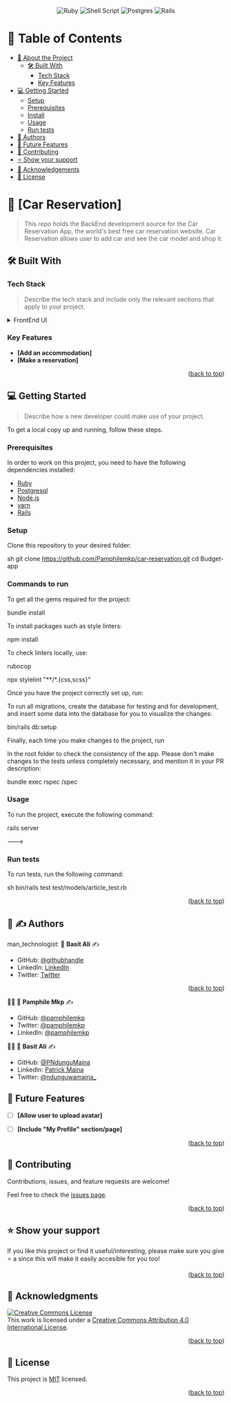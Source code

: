 <a name="readme-top"></a>

<div align="center">

![Ruby](https://img.shields.io/badge/ruby-%23CC342D.svg?style=for-the-badge&logo=ruby&logoColor=white) ![Shell Script](https://img.shields.io/badge/shell_script-%23121011.svg?style=for-the-badge&logo=gnu-bash&logoColor=white) ![Postgres](https://img.shields.io/badge/postgres-%23316192.svg?style=for-the-badge&logo=postgresql&logoColor=white) ![Rails](https://img.shields.io/badge/rails-%23CC0000.svg?style=for-the-badge&logo=ruby-on-rails&logoColor=white)




</div>


# 📗 Table of Contents

- [📖 About the Project](#about-project)
  - [🛠 Built With](#built-with)
    - [Tech Stack](#tech-stack)
    - [Key Features](#key-features)
- [💻 Getting Started](#getting-started)
  - [Setup](#setup)
  - [Prerequisites](#prerequisites)
  - [Install](#install)
  - [Usage](#usage)
  - [Run tests](#run-tests)
- [👥 Authors](#authors)
- [🔭 Future Features](#future-features)
- [🤝 Contributing](#contributing)
- [⭐️ Show your support](#support)
- [🙏 Acknowledgements](#acknowledgements)
- [📝 License](#license)


>
# 📖 [Car Reservation] <a name="about-project"></a>

> This repo holds the BackEnd development source for the Car Reservation App, the world's best free car reservation website. Car Reservation allows user to add car and see the car model and shop it.



## 🛠 Built With <a name="built-with"></a>

### Tech Stack <a name="tech-stack"></a>

> Describe the tech stack and include only the relevant sections that apply to your project.

<details>
  <summary>FrontEnd UI</summary>
  <ul>
    <li><a href="https://github.com/Pamphilemkp/car-reservation-frontend">ROR (FrontEnd Repo)</a></li>
  </ul>
</details>





### Key Features <a name="key-features"></a>


- **[Add an accommodation]**
- **[Make a reservation]**

<p align="right">(<a href="#readme-top">back to top</a>)</p>

## 💻 Getting Started <a name="getting-started"></a>

> Describe how a new developer could make use of your project.

To get a local copy up and running, follow these steps.

### Prerequisites

In order to work on this project, you need to have the following dependencies installed:

<ul>
  <li><a href="https://www.ruby-lang.org/en/">Ruby</a></li>
  <li><a href="https://www.postgresql.org/">Postgresql</a></li>
  <li><a href="https://nodejs.org/en/">Node.js</a></li>
  <li><a href="https://yarnpkg.com/">yarn</a></li>
  <li><a href="https://rubyonrails.org/">Rails</a></li>
</ul>

<!--
Example command:

sh
 gem install rails

 -->

### Setup

Clone this repository to your desired folder:


sh
  git clone https://github.com/Pamphilemkp/car-reservation.git
  cd Budget-app



### Commands to run

To get all the gems required for the project:



  bundle install


To install packages such as style linters:



  npm install


To check linters locally, use:


rubocop

npx stylelint "**/*.{css,scss}"



Once you have the project correctly set up, run:

To run all migrations, create the database for testing and for development, and insert some data into the database for you to visualize the changes:

bin/rails db:setup


Finally, each time you make changes to the project, run

In the root folder to check the consistency of the app. Please don't make changes to the tests unless completely necessary, and mention it in your PR description:


bundle exec rspec /spec


### Usage

To run the project, execute the following command:



  rails server

--->

### Run tests

To run tests, run the following command:


sh
  bin/rails test test/models/article_test.rb



<p align="right">(<a href="#readme-top">back to top</a>)</p>

## 👥 :writing_hand: Authors <a name="authors"></a>

man_technologist: 👤 **Basit Ali** :writing_hand:

- GitHub: [@githubhandle](https://github.com/basitali111)
- LinkedIn: [LinkedIn](https://www.linkedin.com/in/basit-ali-jobs/)
- Twitter: [Twitter](https://twitter.com/BasitAl35031734)

<p align="right">(<a href="#readme-top">back to top</a>)</p>


:man_technologist: 👤 **Pamphile Mkp** :writing_hand:

- GitHub:   [@pamphilemkp](https://github.com/pamphilemkp)
- Twitter:  [@pamphilemkp](https://Twitter.com/PamphileMusonda)
- LinkedIn: [@pamphilemkp](https://www.linkedin.com/in/pamphile-musonda)


:man_technologist: 👤 **Basit Ali** :writing_hand:

- GitHub: [@PNdunguMaina](https://github.com/PNdunguMaina)
- LinkedIn: [Patrick Maina](https://www.linkedin.com/in/pndungumaina/)
- Twitter: [@ndunguwamaina_](https://twitter.com/ndunguwamaina_)

## 🔭 Future Features <a name="future-features"></a>

- [ ] **[Allow user to upload avatar]**
- [ ] **[Include "My Profile" section/page]**


<p align="right">(<a href="#readme-top">back to top</a>)</p>


## 🤝 Contributing <a name="contributing"></a>

Contributions, issues, and feature requests are welcome!

Feel free to check the [issues page](../../issues/).

<p align="right">(<a href="#readme-top">back to top</a>)</p>


## ⭐️ Show your support <a name="support"></a>

If you like this project or find it useful/interesting, please make sure you give ⭐️ a since this will make it easily accesible for you too!

<p align="right">(<a href="#readme-top">back to top</a>)</p>

## 🙏 Acknowledgments <a name="acknowledgements"></a>

<a rel="license" href="http://creativecommons.org/licenses/by/4.0/"><img alt="Creative Commons License" style="border-width:0" src="https://i.creativecommons.org/l/by/4.0/88x31.png" /></a><br />This work is licensed under a <a rel="license" href="http://creativecommons.org/licenses/by/Murat-Korkmaz
/">Creative Commons Attribution 4.0 International License</a>.

<p align="right">(<a href="#readme-top">back to top</a>)</p>


## 📝 License <a name="license"></a>

This project is [MIT](./LICENSE) licensed.

<p align="right">(<a href="#readme-top">back to top</a>)</p>









